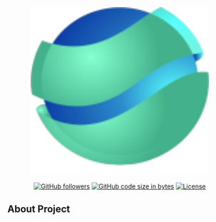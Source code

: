 <p align="center"><a href="https://github.com/danamulyana/dlpay-system"><img src="public/dist/images/logo.svg" width="400"></a></p>

<p align="center">
    <a href="https://github.com/danamulyana"><img alt="GitHub followers" src="https://img.shields.io/github/followers/danamulyana?style=social"></a>
    <a href="https://github.com/danamulyana/dlpay-system"><img alt="GitHub code size in bytes" src="https://img.shields.io/github/languages/code-size/danamulyana/dlpay-system"></a>
    <a href="https://github.com/danamulyana/dlpay-system/blob/master/LICENSE"><img src="https://img.shields.io/github/license/danamulyana/dlpay-system" alt="License"></a>
</p>

## About Project


